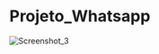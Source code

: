 # Projeto_Whatsapp

![Screenshot_3](https://user-images.githubusercontent.com/59976742/152280612-07400ed0-6531-4af1-8371-54eb22059a63.png)
